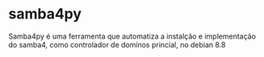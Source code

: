 # samba4py
Samba4py é uma ferramenta que automatiza a instalção e implementação do samba4, como controlador de domínos princial, no debian 8.8
